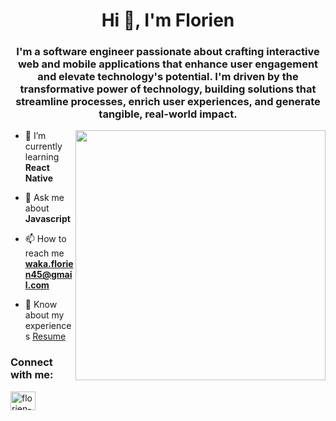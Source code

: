 <h1 align="center">Hi 👋, I'm Florien</h1>  
<h3 align="center">I'm a software engineer passionate about crafting interactive web and mobile applications that enhance user engagement and elevate technology's potential. I'm driven by the transformative power of technology, building solutions that streamline processes, enrich user experiences, and generate tangible, real-world impact.</h3>  
<img align="right" width="400" src="https://camo.githubusercontent.com/5ddf73ad3a205111cf8c686f687fc216c2946a75005718c8da5b837ad9de78c9/68747470733a2f2f7468756d62732e6766796361742e636f6d2f4576696c4e657874446576696c666973682d736d616c6c2e676966"/>
  
- 🌱 I’m currently learning **React Native**    
  
- 💬 Ask me about **Javascript**  
  
- 📫 How to reach me **waka.florien45@gmail.com**  
  
- 📄 Know about my experiences [Resume](https://docs.google.com/document/d/1wSTmsqR7jVFvtM0NwIMkk5vzvvD-nAvIxbcuRpD01ag/edit?usp=sharing)  
  
<h3 align="left">Connect with me:</h3>  
<p align="left">  
<a href="https://linkedin.com/in/florien-niyongabo-7b7971142" target="blank"><img align="center" src="https://raw.githubusercontent.com/rahuldkjain/github-profile-readme-generator/master/src/images/icons/Social/linked-in-alt.svg" alt="florien-niyongabo-7b7971142" height="30" width="40" /></a>
</p> 

